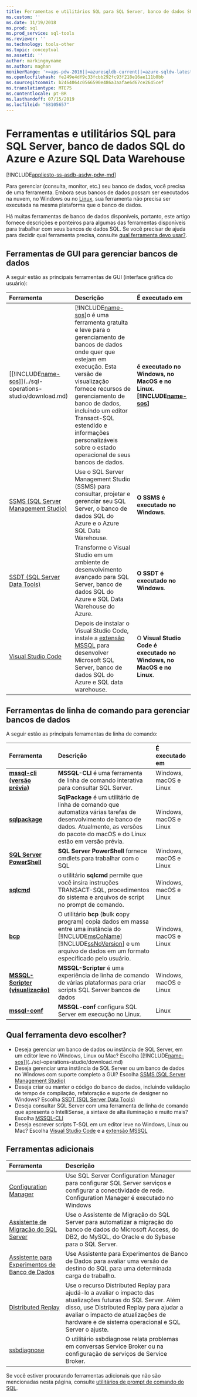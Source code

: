 ```yaml
---
title: Ferramentas e utilitários SQL para SQL Server, banco de dados SQL do Azure e Azure SQL Data Warehouse | Microsoft Docs
ms.custom: ''
ms.date: 11/19/2018
ms.prod: sql
ms.prod_service: sql-tools
ms.reviewer: ''
ms.technology: tools-other
ms.topic: conceptual
ms.assetid: ''
author: markingmyname
ms.author: maghan
monikerRange: '>=aps-pdw-2016||=azuresqldb-current||=azure-sqldw-latest||>=sql-server-2016||=sqlallproducts-allversions||>=sql-server-linux-2017'
ms.openlocfilehash: fe249e4df9c33fcbb292fc93f218e16ae111b0bb
ms.sourcegitcommit: b2464064c0566590e486a3aafae6d67ce2645cef
ms.translationtype: MTE75
ms.contentlocale: pt-BR
ms.lasthandoff: 07/15/2019
ms.locfileid: "68105657"
---
```

# <a name="sql-tools-and-utilities-for-sql-server-azure-sql-database-and-azure-sql-data-warehouse"></a>Ferramentas e utilitários SQL para SQL Server, banco de dados SQL do Azure e Azure SQL Data Warehouse
[!INCLUDE[appliesto-ss-asdb-asdw-pdw-md](../includes/appliesto-ss-asdb-asdw-pdw-md.md)]

Para gerenciar (consulta, monitor, etc.) seu banco de dados, você precisa de uma ferramenta. Embora seus bancos de dados possam ser executados na nuvem, no Windows ou no [Linux](../linux/sql-server-linux-overview.md), sua ferramenta não precisa ser executada na mesma plataforma que o banco de dados. 

Há muitas ferramentas de banco de dados disponíveis, portanto, este artigo fornece descrições e ponteiros para algumas das ferramentas disponíveis para trabalhar com seus bancos de dados SQL. Se você precisar de ajuda para decidir qual ferramenta precisa, consulte [qual ferramenta devo usar?](#which-tool-should-i-choose).

## <a name="gui-tools-to-manage-databases"></a>Ferramentas de GUI para gerenciar bancos de dados  

A seguir estão as principais ferramentas de GUI (interface gráfica do usuário):

| Ferramenta | Descrição | É executado em |
|:--|:--|:--|
| [[!INCLUDE[name-sos](../includes/name-sos.md)]](../sql-operations-studio/download.md) | [!INCLUDE[name-sos](../includes/name-sos-short.md)]o é uma ferramenta gratuita e leve para o gerenciamento de bancos de dados onde quer que estejam em execução. Esta versão de visualização fornece recursos de gerenciamento de banco de dados, incluindo um editor Transact-SQL estendido e informações personalizáveis sobre o estado operacional de seus bancos de dados. | **é executado no Windows, no MacOS e no Linux. [!INCLUDE[name-sos](../includes/name-sos-short.md)]**|
| [SSMS (SQL Server Management Studio)](../ssms/download-sql-server-management-studio-ssms.md) | Use o SQL Server Management Studio (SSMS) para consultar, projetar e gerenciar seu SQL Server, o banco de dados SQL do Azure e o Azure SQL Data Warehouse. | **O SSMS é executado no Windows**.|
| [SSDT (SQL Server Data Tools)](../ssdt/download-sql-server-data-tools-ssdt.md) | Transforme o Visual Studio em um ambiente de desenvolvimento avançado para SQL Server, banco de dados SQL do Azure e SQL Data Warehouse do Azure.| **O SSDT é executado no Windows**.|
| [Visual Studio Code](https://code.visualstudio.com/)| Depois de instalar o Visual Studio Code, instale a [extensão MSSQL](https://marketplace.visualstudio.com/items?itemName=ms-mssql.mssql) para desenvolver Microsoft SQL Server, banco de dados SQL do Azure e SQL data warehouse.| O **Visual Studio Code é executado no Windows, no MacOS e no Linux**.|


## <a name="command-line-tools-to-manage-databases"></a>Ferramentas de linha de comando para gerenciar bancos de dados

A seguir estão as principais ferramentas de linha de comando:

| Ferramenta | Descrição | É executado em |
|:--|:--|:--|
|[**mssql-cli (versão prévia)** ](mssql-cli.md)|**MSSQL-CLI** é uma ferramenta de linha de comando interativa para consultar SQL Server. | Windows, macOS e Linux|
| [**sqlpackage**](sqlpackage.md) |**SqlPackage** é um utilitário de linha de comando que automatiza várias tarefas de desenvolvimento de banco de dados. Atualmente, as versões do pacote do macOS e do Linux estão em versão prévia. | Windows, macOS e Linux|
|[**SQL Server PowerShell**](../powershell/sql-server-powershell.md)| **SQL Server PowerShell** fornece cmdlets para trabalhar com o SQL| Windows, macOS e Linux|
| [**sqlcmd**](sqlcmd-utility.md) |o utilitário **sqlcmd** permite que você insira instruções TRANSACT-SQL, procedimentos do sistema e arquivos de script no prompt de comando. | Windows, macOS e Linux|
|[**bcp**](https://docs.microsoft.com/sql/tools/bcp-utility?view=sql-server-2014)|O utilitário **bcp** (**b**ulk **c**opy **p**rogram) copia dados em massa entre uma instância do [!INCLUDE[msCoName](../includes/msconame-md.md)] [!INCLUDE[ssNoVersion](../includes/ssnoversion-md.md)] e um arquivo de dados em um formato especificado pelo usuário.|Windows, macOS e Linux|
|[**MSSQL-Scripter (visualização)** ](https://github.com/Microsoft/mssql-scripter)|**MSSQL-Scripter** é uma experiência de linha de comando de várias plataformas para criar scripts SQL Server bancos de dados|Windows, macOS e Linux|
|[**mssql-conf**](../linux/sql-server-linux-configure-mssql-conf.md)|**MSSQL-conf** configura SQL Server em execução no Linux.|Linux|



## <a name="which-tool-should-i-choose"></a>Qual ferramenta devo escolher?

- Deseja gerenciar um banco de dados ou instância de SQL Server, em um editor leve no Windows, Linux ou Mac? Escolha [[!INCLUDE[name-sos](../includes/name-sos.md)]](../sql-operations-studio/download.md)
- Deseja gerenciar uma instância de SQL Server ou um banco de dados no Windows com suporte completo a GUI? Escolha [SSMS (SQL Server Management Studio)](../ssms/download-sql-server-management-studio-ssms.md)
- Deseja criar ou manter o código do banco de dados, incluindo validação de tempo de compilação, refatoração e suporte de designer no Windows? Escolha [SSDT (SQL Server Data Tools)](../ssdt/download-sql-server-data-tools-ssdt.md)
- Deseja consultar SQL Server com uma ferramenta de linha de comando que apresenta o IntelliSense, a sintaxe de alta iluminação e muito mais? Escolha [MSSQL-CLI](mssql-cli.md)
- Deseja escrever scripts T-SQL em um editor leve no Windows, Linux ou Mac? Escolha [Visual Studio Code](https://code.visualstudio.com/) e a [extensão MSSQL](https://marketplace.visualstudio.com/items?itemName=ms-mssql.mssql)



## <a name="additional-tools"></a>Ferramentas adicionais

| Ferramenta | Descrição |
|:--|:--|
| [Configuration Manager](../tools/configuration-manager/sql-server-configuration-manager-help.md) | Use SQL Server Configuration Manager para configurar SQL Server serviços e configurar a conectividade de rede. Configuration Manager é executado no Windows|
| [Assistente de Migração do SQL Server](../ssma/sql-server-migration-assistant.md) | Use o Assistente de Migração do SQL Server para automatizar a migração do banco de dados do Microsoft Access, do DB2, do MySQL, do Oracle e do Sybase para o SQL Server.|
| [Assistente para Experimentos de Banco de Dados](../dea/database-experimentation-assistant-overview.md) | Use Assistente para Experimentos de Banco de Dados para avaliar uma versão de destino do SQL para uma determinada carga de trabalho. |
| [Distributed Replay](../tools/distributed-replay/install-distributed-replay-overview.md) | Use o recurso Distributed Replay para ajudá-lo a avaliar o impacto das atualizações futuras do SQL Server. Além disso, use Distributed Replay para ajudar a avaliar o impacto de atualizações de hardware e de sistema operacional e SQL Server o ajuste. |
| [ssbdiagnose](../tools/ssbdiagnose/ssbdiagnose-utility-service-broker.md) | O utilitário ssbdiagnose relata problemas em conversas Service Broker ou na configuração de serviços de Service Broker. |

Se você estiver procurando ferramentas adicionais que não são mencionadas nesta página, consulte [utilitários de prompt de comando do SQL](command-prompt-utility-reference-database-engine.md).

